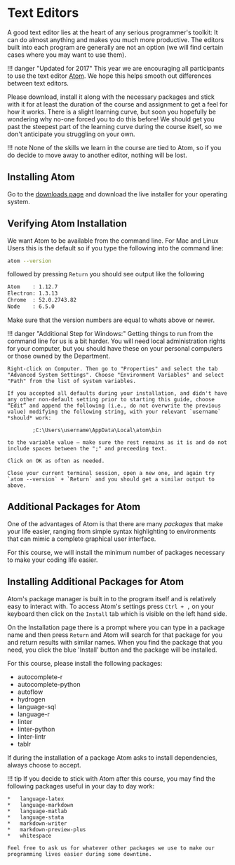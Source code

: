 # Text Editors

A good text editor lies at the heart of any serious programmer's toolkit: It can do almost anything and makes you much more productive. The editors built into each program are generally are not an option (we will find certain cases where you may want to use them).

!!! danger "Updated for 2017"
    This year we are encouraging all participants to use the text editor [Atom](https://atom.io/).
    We hope this helps smooth out differences between text editors.

Please download, install it along with the necessary packages and stick with it for at least the duration of the course and assignment to get a feel for how it works.
There is a slight learning curve, but soon you hopefully be wondering why no-one forced you to do this before!
We should get you past the steepest part of the learning curve during the course itself, so we don't anticipate you struggling on your own.

!!! note
    None of the skills we learn in the course are tied to Atom, so if you do decide to move away to another editor, nothing will be lost.

<!-- ## Installing Sublime Text

Go to the [downloads page](https://www.sublimetext.com/3) and download the live installer for your operating system. -->

## Installing Atom

Go to the [downloads page](https://github.com/atom/atom/releases/tag/v1.9.9) and download the live installer for your operating system.

## Verifying Atom Installation

We want Atom to be available from the command line. For Mac and Linux Users this is the default so if you type the following into the command line:

```bash
atom --version
```
followed by pressing `Return` you should see output like the following
```bash
Atom    : 1.12.7
Electron: 1.3.13
Chrome  : 52.0.2743.82
Node    : 6.5.0
```
Make sure that the version numbers are equal to whats above or newer.

!!! danger "Additional Step for Windows:"
    Getting things to run from the command line for us is a bit harder. You will need local administration rights for your computer, but you should have these on your personal computers or those owned by the Department.

    Right-click on Computer. Then go to "Properties" and select the tab "Advanced System Settings". Choose "Environment Variables" and select "Path" from the list of system variables.

    If you accepted all defaults during your installation, and didn't have any other non-default setting prior to starting this guide, choose “Edit” and append the following (i.e., do not overwrite the previous value) modifying the following string, with your relevant `username` *should* work:

            ;C:\Users\username\AppData\Local\atom\bin

    to the variable value – make sure the rest remains as it is and do not include spaces between the ";" and preceeding text.

    Click on OK as often as needed.

    Close your current terminal session, open a new one, and again try `atom --version` + `Return` and you should get a similar output to above.

## Additional Packages for Atom

One of the advantages of Atom is that there are many *packages* that make your life easier, ranging from simple syntax highlighting to environments that can mimic a complete graphical user interface.

For this course, we will install the minimum number of packages necessary to make your coding life easier.

## Installing Additional Packages for Atom

Atom's package manager is built in to the program itself and is relatively easy to interact with.
To access Atom's settings press `Ctrl + ,` on your keyboard then click on the `Install` tab which is visible on the left hand side.

On the Installation page there is a prompt where you can type in a package name and then press `Return` and Atom will search for that package for you and return results with similar names.
When you find the package that you need, you click the blue 'Install' button and the package will be installed.

For this course, please install the following packages:

*   autocomplete-r
*   autocomplete-python
*   autoflow
*   hydrogen
*   language-sql
*   language-r
*   linter
*   linter-python
*   linter-lintr
*   tablr

If during the installation of a package Atom asks to install dependencies, always choose to accept.

!!! tip
    If you decide to stick with Atom after this course, you may find the following packages useful in your day to day work:

    *   language-latex
    *   language-markdown
    *   language-matlab
    *   language-stata
    *   markdown-writer
    *   markdown-preview-plus
    *   whitespace

    Feel free to ask us for whatever other packages we use to make our programming lives easier during some downtime.

<!-- ## Additional Package for Sublime Text

For those who want to use Sublime Text as their editor, you will need to add an additional package, "Package Control" to it so that we can customize it a little throughout the course. Proceed as follows:

Open the Sublime Text console via the using the ctrl+` shortcut or the View > Show Console menu.
Once open, paste the code below into the console (and press return):

        import urllib.request,os,hashlib; h = '2915d1851351e5ee549c20394736b442' + '8bc59f460fa1548d1514676163dafc88'; pf = 'Package Control.sublime-package'; ipp = sublime.installed_packages_path(); urllib.request.install_opener( urllib.request.build_opener( urllib.request.ProxyHandler()) ); by = urllib.request.urlopen( 'http://packagecontrol.io/' + pf.replace(' ', '%20')).read(); dh = hashlib.sha256(by).hexdigest(); print('Error validating download (got %s instead of %s), please try manual install' % (dh, h)) if dh != h else open(os.path.join( ipp, pf), 'wb' ).write(by)

We will show you how to use Package Control during the course. -->
